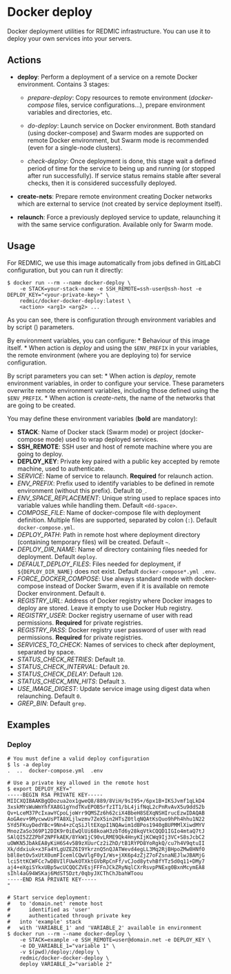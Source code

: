 # Docker deploy

Docker deployment utilities for REDMIC infrastructure. You can use it to deploy your own services into your servers.

## Actions

* **deploy**: Perform a deployment of a service on a remote Docker environment. Contains 3 stages:

  * *prepare-deploy*: Copy resources to remote environment (*docker-compose* files, service configurations...), prepare environment variables and directories, etc.

  * *do-deploy*: Launch service on Docker environment. Both standard (using docker-compose) and Swarm modes are supported on remote Docker environment, but Swarm mode is recommended (even for a single-node clusters).

  * *check-deploy*: Once deployment is done, this stage wait a defined period of time for the service to being up and running (or stopped after run successfully). If service status remains stable after several checks, then it is considered successfully deployed.

* **create-nets**: Prepare remote environment creating Docker networks which are external to service (not created by service deployment itself).

* **relaunch**: Force a previously deployed service to update, relaunching it with the same service configuration. Available only for Swarm mode.

## Usage

For REDMIC, we use this image automatically from jobs defined in GitLabCI configuration, but you can run it directly:

```
$ docker run --rm --name docker-deploy \
	-e STACK=your-stack-name -e SSH_REMOTE=ssh-user@ssh-host -e DEPLOY_KEY="<your-private-key>" \
	redmic/docker-docker-deploy:latest \
	<action> <arg1> <arg2> ...
```

As you can see, there is configuration through environment variables and by script (<action>) parameters.

By environment variables, you can configure:
	* Behaviour of this image itself.
	* When action is *deploy* and using the `$ENV_PREFIX` in your variables, the remote environment (where you are deploying to) for service configuration.

By script parameters you can set:
	* When action is *deploy*, remote environment variables, in order to configure your service. These parameters overwrite remote environment variables, including those defined using the `$ENV_PREFIX`.
	* When action is *create-nets*, the name of the networks that are going to be created.

You may define these environment variables (**bold** are mandatory):

* **STACK**: Name of Docker stack (Swarm mode) or project (docker-compose mode) used to wrap deployed services.
* **SSH_REMOTE**: SSH user and host of remote machine where you are going to deploy.
* **DEPLOY_KEY**: Private key paired with a public key accepted by remote machine, used to authenticate.
* *SERVICE*: Name of service to relaunch. **Required** for relaunch action.
* *ENV_PREFIX*: Prefix used to identify variables to be defined in remote environment (without this prefix). Default `DD_`.
* *ENV_SPACE_REPLACEMENT*: Unique string used to replace spaces into variable values while handling them. Default `<dd-space>`.
* *COMPOSE_FILE*: Name of docker-compose file with deployment definition. Multiple files are supported, separated by colon (`:`). Default `docker-compose.yml`.
* *DEPLOY_PATH*: Path in remote host where deployment directory (containing temporary files) will be created. Default `~`.
* *DEPLOY_DIR_NAME*: Name of directory containing files needed for deployment. Default `deploy`.
* *DEFAULT_DEPLOY_FILES*: Files needed for deployment, if `${DEPLOY_DIR_NAME}` does not exist. Default `docker-compose*.yml .env`.
* *FORCE_DOCKER_COMPOSE*: Use always standard mode with docker-compose instead of Docker Swarm, even if it is available on remote Docker environment. Default `0`.
* *REGISTRY_URL*: Address of Docker registry where Docker images to deploy are stored. Leave it empty to use Docker Hub registry.
* *REGISTRY_USER*: Docker registry username of user with read permissions. **Required** for private registries.
* *REGISTRY_PASS*: Docker registry user password of user with read permissions. **Required** for private registries.
* *SERVICES_TO_CHECK*: Names of services to check after deployment, separated by space.
* *STATUS_CHECK_RETRIES*: Default `10`.
* *STATUS_CHECK_INTERVAL*: Default `20`.
* *STATUS_CHECK_DELAY*: Default `120`.
* *STATUS_CHECK_MIN_HITS*: Default `3`.
* *USE_IMAGE_DIGEST*: Update service image using digest data when relaunching. Default `0`.
* *GREP_BIN*: Default `grep`.

## Examples

### Deploy

```
# You must define a valid deploy configuration
$ ls -a deploy
.  ..  docker-compose.yml  .env

# Use a private key allowed in the remote host
$ export DEPLOY_KEY="
-----BEGIN RSA PRIVATE KEY-----
MIICXQIBAAKBgQDozua2ox1gweQ8/889/8ViH/9sI95+/6px1B+IKSJvmf1qLkD4
3xskMYsWuWmYhfXA8G1gYndTKvEPOB5rfzIT1/bL4jifNqL2cPnRvAvX5u9ddS2b
Qv+LceM37PcIxawYCpoLjoWrr9QMSZz6h62ciX4BbeH8SEXqNSHIrucEzwIDAQAB
AoGAev+9MycwwUsPTA8XLjlwzmv7ZeX5in2HTsZ0tlqNQAtKsQuo9hPh4hhu1N22
5Yd5FKuyDedYBc+9Nn4+zCqSiJltEXqpI1NQAwim1dBPos1940gBUPMMlXiwdMYV
MnozZaSo369P12DIK9r0iEwQlUi68koaH3zbTd6y28kqVtkCQQD1IGIo4mtaQ7tJ
SAlQI5ZZZPbF2NPFkAEK/8YkW1jC90vLRME9Qk4HnyKIjKCWq9Ij3VC+S8sJcbC2
uOWKN5JbAkEA8yKiH6S4v5B9zXUurCz2iZhD/tB1RYPD8YoRgkQ/cu7h4V9qtuII
Xk/ddxiuk+x3Fa4YLgUZEZ6I9YkrznQ5nQJATWevd4egLL3Mq2RjBHpoZMw8HNfO
b8l8etOv5xUtX0umFIcemlCQwVlgF0yI/Ws+jXK6p4zZjZ7oFZsnaNEJlwJBAMjG
lci5ttKCWFCc7wDBVIlFUwkOTXktGVbRpCnFf/vCJod8ytvhBfYTz5d0q11+DMy7
aj4+eXgiSYkxUBp5wcUCQQCZVEsjFFFnJCkZRyNqlCXrRsvpPNExg0BxnMcymEA8
sIhl4aG94WSKaj6MdST5Dzt/0qbyJXCThChJbahWToou
-----END RSA PRIVATE KEY-----
"

# Start service deployment:
#   to 'domain.net' remote host
#      identified as 'user'
#      authenticated through private key
#   into 'example' stack
#   with 'VARIABLE_1' and 'VARIABLE_2' available in environment
$ docker run --rm --name docker-deploy \
	-e STACK=example -e SSH_REMOTE=user@domain.net -e DEPLOY_KEY \
	-e DD_VARIABLE_1="variable 1" \
	-v $(pwd)/deploy:/deploy \
	redmic/docker-docker-deploy \
	deploy VARIABLE_2="variable 2"
```
